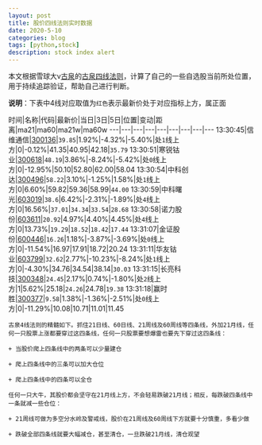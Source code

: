 ```yaml
---
layout: post
title: 股价四线法则实时数据
date: 2020-5-10
categories: blog
tags: [python,stock]
description: stock index alert
---
```



本文根据雪球大v[古泉](https://xueqiu.com/u/7148646888)的[古泉四线法则](https://xueqiu.com/7148646888/130498192)，计算了自己的一些自选股当前所处位置，用于持续追踪验证，帮助自己进行判断。

**说明**：下表中4线对应取值为`红色`表示最新价处于对应指标上方，属正面

时间|名称|代码|最新价|当日|3日|5日|位置|变动|距离|ma21|ma60|ma21w|ma60w
---|---|---|---|---|---|---|---|---
13:30:45|信维通信|[300136](https://xueqiu.com/S/SZ300136)|`39.85`|1.92%|-4.32%|-5.40%|处`1`线上方|0|-0.12%|41.35|40.95|42.18|`35.79`
13:30:51|寒锐钴业|[300618](https://xueqiu.com/S/SZ300618)|`48.19`|3.86%|-8.24%|-5.42%|处`0`线上方|0|-12.95%|50.10|52.80|62.00|58.04
13:30:54|中科创达|[300496](https://xueqiu.com/S/SZ300496)|`58.22`|3.10%|-1.25%|1.58%|处`1`线上方|0|6.60%|59.82|59.36|58.99|`44.00`
13:30:59|中科曙光|[603019](https://xueqiu.com/S/SH603019)|`38.6`|6.42%|-2.31%|-1.89%|处`4`线上方|0|16.56%|`37.01`|`34.34`|`33.54`|`28.68`
13:30:58|诺力股份|[603611](https://xueqiu.com/S/SH603611)|`20.92`|4.97%|4.40%|4.45%|处`4`线上方|0|13.73%|`19.29`|`18.52`|`18.42`|`17.44`
13:31:07|金证股份|[600446](https://xueqiu.com/S/SH600446)|`16.26`|1.18%|-3.87%|-3.69%|处`0`线上方|0|-11.54%|16.97|17.91|18.72|20.24
13:31:11|华友钴业|[603799](https://xueqiu.com/S/SH603799)|`32.62`|2.77%|-10.23%|-8.24%|处`1`线上方|0|-4.30%|34.76|34.54|38.14|`30.03`
13:31:15|长亮科技|[300348](https://xueqiu.com/S/SZ300348)|`24.45`|2.17%|0.74%|-1.80%|处`2`线上方|1|5.62%|25.18|`24.26`|24.78|`19.38`
13:31:18|赢时胜|[300377](https://xueqiu.com/S/SZ300377)|`9.58`|1.38%|-1.36%|-2.51%|处`0`线上方|0|-11.29%|10.08|10.71|11.01|11.45

```
古泉4线法则的精髓如下。抓住21日线、60日线、21周线及60周线等四条线，外加21月线，任何一只股票上涨都要穿过这四条线，任何一只股票要想爆雷也要先下穿过这四条线：

+ 当股价爬上四条线中的两条可以少量建仓

+ 爬上四条线中的三条可以加大仓位

+ 爬上四条线中的四条可以全仓

任何一只大牛，其股价都会坚守在21月线上方，不会轻易跌破21月线；相反，每跌破四条线中一条就减一些仓位：

+ 21周线可做为多空分水岭及警戒线，股价在21周线及60周线下方就要十分慎重，多看少做

+ 跌破全部四条线就要大幅减仓，甚至清仓，一旦跌破21月线，清仓观望
```